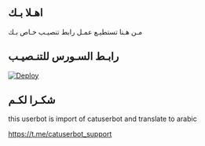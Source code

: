 ## اهـلا بـك
مـن هـنا تستطيـع عمـل رابط تنصيـب خـاص بـك

## رابـط السـورس للتنـصيـب

[![Deploy](https://www.herokucdn.com/deploy/button.svg)](https:/https://github.com/JMTHON-AR/heroku.com/deploy?template=https://github.com/JMTHON-AR/jmthon)

## شكـرا لكـم 


this userbot is import of catuserbot and translate to arabic

https://t.me/catuserbot_support
